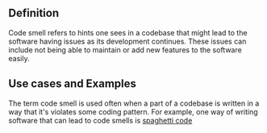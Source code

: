 ## Definition
Code smell refers to hints one sees in a codebase that might lead to the software having issues as its development continues. 
These issues can include not being able to maintain or add new features to the software easily.

## Use cases and Examples
The term code smell is used often when a part of a codebase is written in a way that it's violates some coding pattern.
For example, one way of writing software that can lead to code smells is [spaghetti code](spaghetti-code.md)